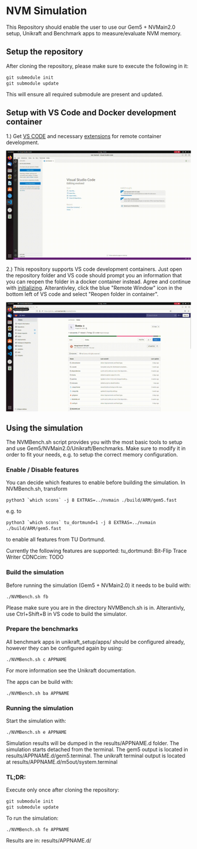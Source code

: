 # NVM Simulation
This Repository should enable the user to use our Gem5 + NVMain2.0 setup, Unikraft and Benchmark apps to measure/evaluate NVM memory.

## Setup the repository
After cloning the repository, please make sure to execute the following in it:
```
git submodule init
git submodule update
```
This will ensure all required submodule are present and updated.

## Setup with VS Code and Docker development container
1.) Get [VS CODE](https://code.visualstudio.com/) and necessary [extensions](https://code.visualstudio.com/docs/remote/remote-overview) for remote container development.

![alt text](img/extension.gif)

2.) This repository supports VS code development containers. Just open the repository folder and VS code should prompt you an information that you can reopen the folder in a docker container instead. Agree and continue with [initializing](#using-the-benchmarks). Alterantivley, click the blue "Remote Window" icon in the bottom left of VS code and select "Reopen folder in container".

![alt text](img/open.gif)

## Using the simulation
The NVMBench.sh script provides you with the most basic tools to setup and use Gem5/NVMain2.0/Unikraft/Benchmarks. Make sure to modify it in order to fit your needs, e.g. to setup the correct memory configuration.

### Enable / Disable features
You can decide which features to enable before building the simulation. In NVMBench.sh, transform
```
python3 `which scons` -j 8 EXTRAS=../nvmain ./build/ARM/gem5.fast
```
e.g. to
```
python3 `which scons` tu_dortmund=1 -j 8 EXTRAS=../nvmain ./build/ARM/gem5.fast
```
to enable all features from TU Dortmund.

Currently the following features are supported:
tu_dortmund: Bit-Flip Trace Writer
CDNCcim: TODO

### Build the simulation
Before running the simulation (Gem5 + NVMain2.0) it needs to be build with:
```
./NVMBench.sh fb
```
Please make sure you are in the directory NVMBench.sh is in. Alterantivly, use Ctrl+Shift+B in VS code to build the simulator.

### Prepare the benchmarks
All benchmark apps in unikraft_setup/apps/ should be configured already, however they can be configured again by using:
```
./NVMBench.sh c APPNAME
```
For more information see the Unikraft documentation.

The apps can be build with:
```
./NVMBench.sh ba APPNAME
```

### Running the simulation
Start the simulation with:
```
./NVMBench.sh e APPNAME
```
Simulation results will be dumped in the results/APPNAME.d folder.
The simulation starts detached from the terminal. The gem5 output is located in results/APPNAME.d/gem5.terminal. The unikraft terminal output is located at results/APPNAME.d/m5out/system.terminal

### TL;DR:
Execute only once after cloning the repository:
```
git submodule init
git submodule update
```

To run the simulation:
```
./NVMBench.sh fe APPNAME
```

Results are in: results/APPNAME.d/